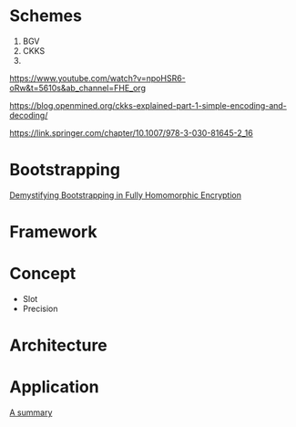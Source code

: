 # Schemes
1. BGV
2. CKKS
3. 

https://www.youtube.com/watch?v=npoHSR6-oRw&t=5610s&ab_channel=FHE_org

https://blog.openmined.org/ckks-explained-part-1-simple-encoding-and-decoding/

https://link.springer.com/chapter/10.1007/978-3-030-81645-2_16

# Bootstrapping
[Demystifying Bootstrapping in Fully Homomorphic Encryption](https://eprint.iacr.org/2023/149)

# Framework


# Concept
- Slot
- Precision

# Architecture


# Application
[A summary](https://dualitytech.com/blog/bootstrapping-in-fully-homomorphic-encryption-fhe/)



